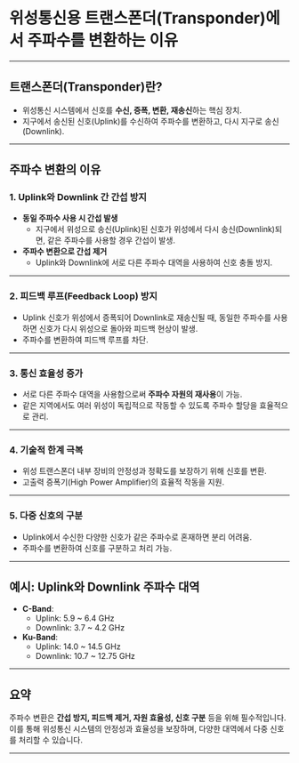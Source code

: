 # 위성통신용 트랜스폰더(Transponder)에서 주파수를 변환하는 이유

---

## 트랜스폰더(Transponder)란?
- 위성통신 시스템에서 신호를 **수신, 증폭, 변환, 재송신**하는 핵심 장치.
- 지구에서 송신된 신호(Uplink)를 수신하여 주파수를 변환하고, 다시 지구로 송신(Downlink).

---

## 주파수 변환의 이유

### 1. **Uplink와 Downlink 간 간섭 방지**
- **동일 주파수 사용 시 간섭 발생**
  - 지구에서 위성으로 송신(Uplink)된 신호가 위성에서 다시 송신(Downlink)되면, 같은 주파수를 사용할 경우 간섭이 발생.
- **주파수 변환으로 간섭 제거**
  - Uplink와 Downlink에 서로 다른 주파수 대역을 사용하여 신호 충돌 방지.

---

### 2. **피드백 루프(Feedback Loop) 방지**
- Uplink 신호가 위성에서 증폭되어 Downlink로 재송신될 때, 동일한 주파수를 사용하면 신호가 다시 위성으로 돌아와 피드백 현상이 발생.
- 주파수를 변환하여 피드백 루프를 차단.

---

### 3. **통신 효율성 증가**
- 서로 다른 주파수 대역을 사용함으로써 **주파수 자원의 재사용**이 가능.
- 같은 지역에서도 여러 위성이 독립적으로 작동할 수 있도록 주파수 할당을 효율적으로 관리.

---

### 4. **기술적 한계 극복**
- 위성 트랜스폰더 내부 장비의 안정성과 정확도를 보장하기 위해 신호를 변환.
- 고출력 증폭기(High Power Amplifier)의 효율적 작동을 지원.

---

### 5. **다중 신호의 구분**
- Uplink에서 수신한 다양한 신호가 같은 주파수로 혼재하면 분리 어려움.
- 주파수를 변환하여 신호를 구분하고 처리 가능.

---

## 예시: Uplink와 Downlink 주파수 대역
- **C-Band**: 
  - Uplink: 5.9 ~ 6.4 GHz
  - Downlink: 3.7 ~ 4.2 GHz
- **Ku-Band**: 
  - Uplink: 14.0 ~ 14.5 GHz
  - Downlink: 10.7 ~ 12.75 GHz

---

## 요약
주파수 변환은 **간섭 방지, 피드백 제거, 자원 효율성, 신호 구분** 등을 위해 필수적입니다. 이를 통해 위성통신 시스템의 안정성과 효율성을 보장하며, 다양한 대역에서 다중 신호를 처리할 수 있습니다.

---
